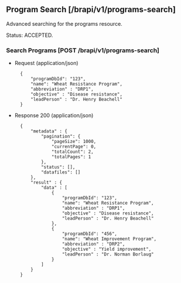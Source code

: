 ## Program Search [/brapi/v1/programs-search]
Advanced searching for the programs resource.

Status: ACCEPTED.

### Search Programs [POST /brapi/v1/programs-search]

+ Request (application/json)
        
        {
            "programDbId": "123",
            "name": "Wheat Resistance Program",
            "abbreviation" : "DRP1",
            "objective" : "Disease resistance",
            "leadPerson" : "Dr. Henry Beachell"
        }

+ Response 200 (application/json)

        {
            "metadata" : {
                "pagination": {
                    "pageSize": 1000,
                    "currentPage": 0,
                    "totalCount": 2,
                    "totalPages": 1
                },
                "status": [],
                "datafiles": []
            },
            "result" : {
                "data" : [
                    {
                        "programDbId": "123",
                        "name": "Wheat Resistance Program",
                        "abbreviation" : "DRP1",
                        "objective" : "Disease resistance",
                        "leadPerson" : "Dr. Henry Beachell"
                    },
                    {
                        "programDbId": "456",
                        "name": "Wheat Improvement Program",
                        "abbreviation" : "DRP2",
                        "objective" : "Yield improvement",
                        "leadPerson" : "Dr. Norman Borlaug"
                    }
                ]
            }
        }

